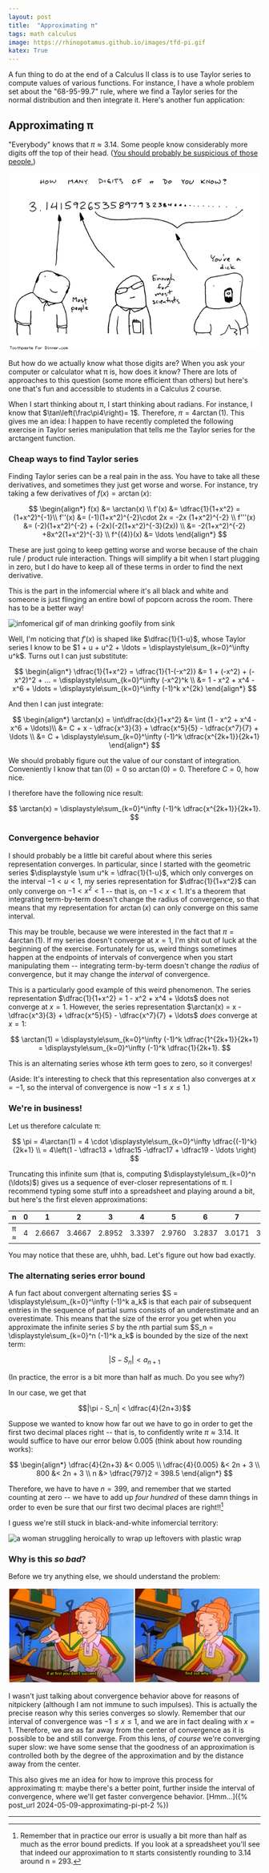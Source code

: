 ```yaml
---
layout: post
title:  "Approximating π"
tags: math calculus
image: https://rhinopotamus.github.io/images/tfd-pi.gif
katex: True
---
```


A fun thing to do at the end of a Calculus II class is to use Taylor series to compute values of various functions. For instance, I have a whole problem set about the "68-95-99.7" rule, where we find a Taylor series for the normal distribution and then integrate it. Here's another fun application:

## Approximating π

"Everybody" knows that $\pi \approx 3.14$. Some people know considerably more digits off the top of their head. ([You should probably be suspicious of those people.](https://www.toothpastefordinner.com/index.php?date=031208)) 

![Toothpaste for Dinner comic](/images/tfd-pi.gif)

But how do we actually know what those digits are? When you ask your computer or calculator what π is, how does it know? There are lots of approaches to this question (some more efficient than others) but here's one that's fun and accessible to students in a Calculus 2 course.

When I start thinking about π, I start thinking about radians. For instance, I know that $\tan\left(\frac\pi4\right)= 1$. Therefore, $\pi = 4\arctan(1)$. This gives me an idea: I happen to have recently completed the following exercise in Taylor series manipulation that tells me the Taylor series for the arctangent function.

### Cheap ways to find Taylor series

Finding Taylor series can be a real pain in the ass. You have to take all these derivatives, and sometimes they just get worse and worse. For instance, try taking a few derivatives of $f(x) = \arctan(x)$:

$$
\begin{align*}
f(x) &= \arctan(x) \\
f'(x) &= \dfrac{1}{1+x^2} = (1+x^2)^{-1}\\ 
f''(x) &= (-1)(1+x^2)^{-2}\cdot 2x = -2x (1+x^2)^{-2} \\
f'''(x) &= (-2)(1+x^2)^{-2} + (-2x)(-2(1+x^2)^{-3}(2x)) \\
&= -2(1+x^2)^{-2} +8x^2(1+x^2)^{-3} \\
f^{(4)}(x) &= \ldots
\end{align*}
$$

These are just going to keep getting worse and worse because of the chain rule / product rule interaction. Things will simplify a bit when I start plugging in zero, but I do have to keep all of these terms in order to find the next derivative.

This is the part in the infomercial where it's all black and white and someone is just flinging an entire bowl of popcorn across the room. There has to be a better way!

![infomerical gif of man drinking goofily from sink](/images/better-way.gif)

Well, I'm noticing that $f'(x)$ is shaped like $\dfrac{1}{1-u}$, whose Taylor series I know to be $1 + u + u^2 + \ldots = \displaystyle\sum_{k=0}^\infty u^k$. Turns out I can just substitute:

$$
\begin{align*}
\dfrac{1}{1+x^2} = \dfrac{1}{1-(-x^2)} &= 1 + (-x^2) + (-x^2)^2 + ... = \displaystyle\sum_{k=0}^\infty (-x^2)^k \\
&= 1 - x^2 + x^4 - x^6 + \ldots = \displaystyle\sum_{k=0}^\infty (-1)^k x^{2k}
\end{align*}
$$

And then I can just integrate:

$$
\begin{align*}
\arctan(x) = \int\dfrac{dx}{1+x^2} &= \int (1 - x^2 + x^4 - x^6 + \ldots)\\
&= C + x - \dfrac{x^3}{3} + \dfrac{x^5}{5} - \dfrac{x^7}{7} + \ldots \\
&= C + \displaystyle\sum_{k=0}^\infty (-1)^k \dfrac{x^{2k+1}}{2k+1}
\end{align*}
$$

We should probably figure out the value of our constant of integration. Conveniently I know that $\tan(0) = 0$ so $\arctan(0) = 0$. Therefore $C = 0$, how nice. 

I therefore have the following nice result:

$$
\arctan(x) = \displaystyle\sum_{k=0}^\infty (-1)^k \dfrac{x^{2k+1}}{2k+1}.
$$

### Convergence behavior 

I should probably be a little bit careful about where this series representation converges. In particular, since I started with the geometric series $\displaystyle \sum u^k = \dfrac{1}{1-u}$, which only converges on the interval $-1<u<1$, my series representation for $\dfrac{1}{1+x^2}$ can only converge on $-1<x^2 < 1$ -- that is, on $-1< x < 1$. It's a theorem that integrating term-by-term doesn't change the radius of convergence, so that means that my representation for $\arctan(x)$ can only converge on this same interval.

This may be trouble, because we were interested in the fact that $\pi = 4\arctan(1)$. If my series doesn't converge at $x=1$, I'm shit out of luck at the beginning of the exercise. Fortunately for us, weird things sometimes happen at the endpoints of intervals of convergence when you start manipulating them -- integrating term-by-term doesn't change the *radius* of convergence, but it may change the *interval* of convergence.

This is a particularly good example of this weird phenomenon. The series representation $\dfrac{1}{1+x^2} = 1 - x^2 + x^4 + \ldots$ does not converge at $x=1$. However, the series representation $\arctan(x) = x - \dfrac{x^3}{3} + \dfrac{x^5}{5} - \dfrac{x^7}{7} + \ldots$ *does* converge at $x=1$:

$$
\arctan(1) = \displaystyle\sum_{k=0}^\infty (-1)^k \dfrac{1^{2k+1}}{2k+1} = \displaystyle\sum_{k=0}^\infty (-1)^k \dfrac{1}{2k+1}.
$$

This is an alternating series whose *k*th term goes to zero, so it converges!

(Aside: It's interesting to check that this representation also converges at $x=-1$, so the interval of convergence is now $-1 \leq x \leq 1$.)

### We're in business!

Let us therefore calculate π:

$$
\pi = 4\arctan(1) = 4 \cdot \displaystyle\sum_{k=0}^\infty \dfrac{(-1)^k}{2k+1} \\
= 4\left(1 - \dfrac13 + \dfrac15 -\dfrac17 + \dfrac19 - \ldots \right)
$$

Truncating this infinite sum (that is, computing $\displaystyle\sum_{k=0}^n (\ldots)$) gives us a sequence of ever-closer representations of π. I recommend typing some stuff into a spreadsheet and playing around a bit, but here's the first eleven approximations:

| n   | 0 | 1      | 2      | 3      | 4      | 5      | 6      | 7      | 8      | 9      | 10     |
|-----|---|--------|--------|--------|--------|--------|--------|--------|--------|--------|--------|
| π ≈ | 4 | 2.6667 | 3.4667 | 2.8952 | 3.3397 | 2.9760 | 3.2837 | 3.0171 | 3.2524 | 3.0418 | 3.2323 |

You may notice that these are, uhhh, bad. Let's figure out how bad exactly.

### The alternating series error bound

A fun fact about convergent alternating series $S = \displaystyle\sum_{k=0}^\infty (-1)^k a_k$ is that each pair of subsequent entries in the sequence of partial sums consists of an underestimate and an overestimate. This means that the size of the error you get when you approximate the infinite series $S$ by the *n*th partial sum $S_n = \displaystyle\sum_{k=0}^n (-1)^k a_k$ is bounded by the size of the next term:

$$|S - S_n| < a_{n+1}$$

(In practice, the error is a bit more than half as much. Do you see why?)

In our case, we get that

$$|\pi - S_n| < \dfrac{4}{2n+3}$$

Suppose we wanted to know how far out we have to go in order to get the first two decimal places right -- that is, to confidently write $\pi \approx 3.14$. It would suffice to have our error below 0.005 (think about how rounding works):

$$
\begin{align*}
\dfrac{4}{2n+3} &< 0.005  \\
\dfrac{4}{0.005} &< 2n + 3 \\
800 &< 2n + 3 \\
n &> \dfrac{797}2 = 398.5
\end{align*}
$$

Therefore, we have to have $n=399$, and remember that we started counting at zero -- we have to add up *four hundred* of these damn things in order to even be sure that our first two decimal places are right!![^1]

I guess we're still stuck in black-and-white infomercial territory:

![a woman struggling heroically to wrap up leftovers with plastic wrap](/images/saran-wrap.gif)

### Why is this *so bad*?

Before we try anything else, we should understand the problem:

![Ms. Frizzle saying "if at first you don't succeed, find out why"](/images/frizzle.png)

I wasn't just talking about convergence behavior above for reasons of nitpickery (although I am not immune to such impulses). This is actually the precise reason why this series converges so slowly. Remember that our interval of convergence was $-1 \leq x \leq 1$, and we are in fact dealing with $x=1$. Therefore, we are as far away from the center of convergence as it is possible to be and still converge. From this lens, *of course* we're converging super slow: we have some sense that the goodness of an approximation is controlled both by the degree of the approximation and by the distance away from the center.

This also gives me an idea for how to improve this process for approximating π: maybe there's a better point, further inside the interval of convergence, where we'll get faster convergence behavior. [Hmm...]({% post_url 2024-05-09-approximating-pi-pt-2 %})

---

[^1]: Remember that in practice our error is usually a bit more than half as much as the error bound predicts. If you look at a spreadsheet you'll see that indeed our approximation to π starts consistently rounding to 3.14 around n = 293. 